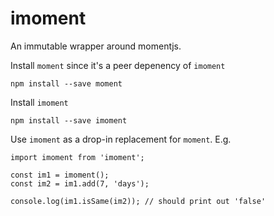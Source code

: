 # imoment

An immutable wrapper around momentjs.

Install `moment` since it's a peer depenency of `imoment`

`npm install --save moment`

Install `imoment`

`npm install --save imoment`

Use `imoment` as a drop-in replacement for `moment`. E.g.

```
import imoment from 'imoment';

const im1 = imoment();
const im2 = im1.add(7, 'days');

console.log(im1.isSame(im2)); // should print out 'false'
```